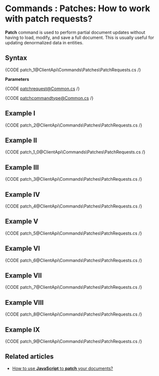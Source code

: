 # Commands : Patches: How to work with patch requests?

**Patch** command is used to perform partial document updates without having to load, modify, and save a full document. This is usually useful for updating denormalized data in entities.

## Syntax

{CODE patch_1@ClientApi\Commands\Patches\PatchRequests.cs /}

**Parameters**

{CODE patchrequest@Common.cs /}

{CODE patchcommandtype@Common.cs /}

## Example I

{CODE patch_2@ClientApi\Commands\Patches\PatchRequests.cs /}

## Example II

{CODE patch_1_0@ClientApi\Commands\Patches\PatchRequests.cs /}

## Example III

{CODE patch_3@ClientApi\Commands\Patches\PatchRequests.cs /}

## Example IV

{CODE patch_4@ClientApi\Commands\Patches\PatchRequests.cs /}

## Example V

{CODE patch_5@ClientApi\Commands\Patches\PatchRequests.cs /}

## Example VI

{CODE patch_6@ClientApi\Commands\Patches\PatchRequests.cs /}

## Example VII

{CODE patch_7@ClientApi\Commands\Patches\PatchRequests.cs /}

## Example VIII

{CODE patch_8@ClientApi\Commands\Patches\PatchRequests.cs /}

## Example IX

{CODE patch_9@ClientApi\Commands\Patches\PatchRequests.cs /}

## Related articles

- [How to use **JavaScript** to **patch** your documents?](../../../client-api/commands/patches/how-to-use-javascript-to-patch-your-documents)  